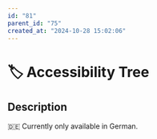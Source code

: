 ```yaml
---
id: "81"
parent_id: "75"
created_at: "2024-10-28 15:02:06"
---
```


# 🏷️ Accessibility Tree

## Description

🇩🇪 Currently only available in German.